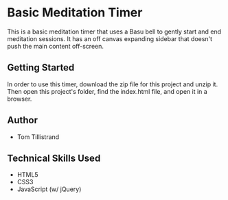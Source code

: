 # Basic Meditation Timer

This is a basic meditation timer that uses a Basu bell to gently start and end meditation sessions. It has an off canvas expanding sidebar that doesn't push the main content off-screen.

## Getting Started

In order to use this timer, download the zip file for this project and unzip it. Then open this project's folder, find the index.html file, and open it in a browser.

## Author

- Tom Tillistrand

## Technical Skills Used

- HTML5
- CSS3
- JavaScript (w/ jQuery)